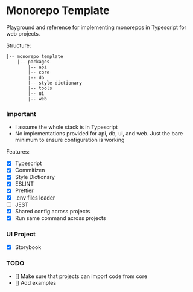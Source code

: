 # Monorepo Template

Playground and reference for implementing monorepos in Typescript for web projects.

Structure:

```
|-- monorepo_template
    |-- packages
        |-- api
        |-- core
        |-- db
        |-- style-dictionary
        |-- tools
        |-- ui
        |-- web
```

### Important
- I assume the whole stack is in Typescript
- No implementations provided for api, db, ui, and web. Just the bare minimum to ensure configuration is working

Features:

- [X] Typescript
- [X] Commitizen
- [X] Style Dictionary
- [X] ESLINT
- [X] Prettier
- [X] .env files loader
- [ ] JEST
- [X] Shared config across projects
- [X] Run same command across projects

### UI Project
- [X] Storybook

### TODO
- [] Make sure that projects can import code from core
- [] Add examples